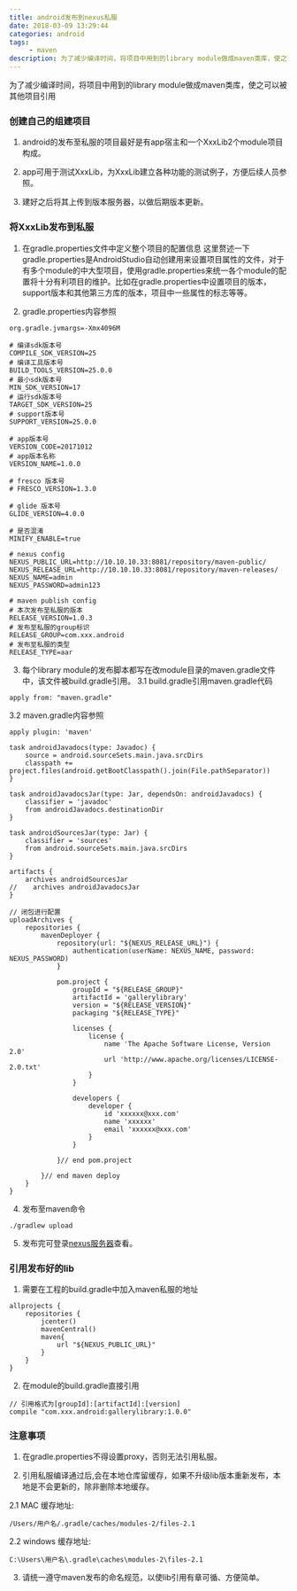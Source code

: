 ```yaml
---
title: android发布到nexus私服
date: 2018-03-09 13:29:44
categories: android
tags:
     - maven
description: 为了减少编译时间，将项目中用到的library module做成maven类库，使之可以被其他项目引用
---
```


为了减少编译时间，将项目中用到的library module做成maven类库，使之可以被其他项目引用

### 创建自己的组建项目
1. android的发布至私服的项目最好是有app宿主和一个XxxLib2个module项目构成。

2. app可用于测试XxxLib，为XxxLib建立各种功能的测试例子，方便后续人员参照。

3. 建好之后将其上传到版本服务器，以做后期版本更新。 

### 将XxxLib发布到私服
1. 在gradle.properties文件中定义整个项目的配置信息
这里赘述一下gradle.properties是AndroidStudio自动创建用来设置项目属性的文件，对于有多个module的中大型项目，使用gradle.properties来统一各个module的配置将十分有利项目的维护。比如在gradle.properties中设置项目的版本，support版本和其他第三方库的版本，项目中一些属性的标志等等。

2. gradle.properties内容参照
```
org.gradle.jvmargs=-Xmx4096M

# 编译sdk版本号
COMPILE_SDK_VERSION=25
# 编译工具版本号
BUILD_TOOLS_VERSION=25.0.0
# 最小sdk版本号
MIN_SDK_VERSION=17
# 运行sdk版本号
TARGET_SDK_VERSION=25
# support版本号
SUPPORT_VERSION=25.0.0

# app版本号
VERSION_CODE=20171012
# app版本名称
VERSION_NAME=1.0.0

# fresco 版本号
# FRESCO_VERSION=1.3.0

# glide 版本号
GLIDE_VERSION=4.0.0

# 是否混淆
MINIFY_ENABLE=true

# nexus config
NEXUS_PUBLIC_URL=http://10.10.10.33:8081/repository/maven-public/
NEXUS_RELEASE_URL=http://10.10.10.33:8081/repository/maven-releases/
NEXUS_NAME=admin
NEXUS_PASSWORD=admin123

# maven publish config
# 本次发布至私服的版本
RELEASE_VERSION=1.0.3
# 发布至私服的group标识
RELEASE_GROUP=com.xxx.android
# 发布至私服的类型
RELEASE_TYPE=aar
```

3. 每个library module的发布脚本都写在改module目录的maven.gradle文件中，该文件被build.gradle引用。
3.1 build.gradle引用maven.gradle代码
```
apply from: "maven.gradle"
```
3.2 maven.gradle内容参照
```
apply plugin: 'maven'

task androidJavadocs(type: Javadoc) {
    source = android.sourceSets.main.java.srcDirs
    classpath += project.files(android.getBootClasspath().join(File.pathSeparator))
}

task androidJavadocsJar(type: Jar, dependsOn: androidJavadocs) {
    classifier = 'javadoc'
    from androidJavadocs.destinationDir
}

task androidSourcesJar(type: Jar) {
    classifier = 'sources'
    from android.sourceSets.main.java.srcDirs
}

artifacts {
    archives androidSourcesJar
//    archives androidJavadocsJar
}

// 闭包进行配置
uploadArchives {
    repositories {
        mavenDeployer {
            repository(url: "${NEXUS_RELEASE_URL}") {
                authentication(userName: NEXUS_NAME, password: NEXUS_PASSWORD)
            }

            pom.project {
                groupId = "${RELEASE_GROUP}"
                artifactId = 'gallerylibrary'
                version = "${RELEASE_VERSION}"
                packaging "${RELEASE_TYPE}"

                licenses {
                    license {
                        name 'The Apache Software License, Version 2.0'
                        url 'http://www.apache.org/licenses/LICENSE-2.0.txt'
                    }
                }

                developers {
                    developer {
                        id 'xxxxxx@xxx.com'
                        name 'xxxxxx'
                        email 'xxxxxx@xxx.com'
                    }
                }

            }// end pom.project

        }// end maven deploy
    }
}
```

4. 发布至maven命令
```
./gradlew upload
```

5. 发布完可登录[nexus服务器](http://10.10.10.33:8081/#browse/browse/components:maven-releases)查看。

### 引用发布好的lib
1. 需要在工程的build.gradle中加入maven私服的地址
```
allprojects {
    repositories {
        jcenter()
        mavenCentral()
        maven{
            url "${NEXUS_PUBLIC_URL}"
        }
    }
}
```

2. 在module的build.gradle直接引用
```
// 引用格式为[groupId]:[artifactId]:[version]
compile "com.xxx.android:gallerylibrary:1.0.0"
```

### 注意事项
1. 在gradle.properties不得设置proxy，否则无法引用私服。

2. 引用私服编译通过后,会在本地仓库留缓存，如果不升级lib版本重新发布，本地是不会更新的，除非删除本地缓存。

2.1 MAC 缓存地址:
```
/Users/用户名/.gradle/caches/modules-2/files-2.1
```
2.2 windows 缓存地址:
```
C:\Users\用户名\.gradle\caches\modules-2\files-2.1
```

3. 请统一遵守maven发布的命名规范，以使lib引用有章可循、方便简单。